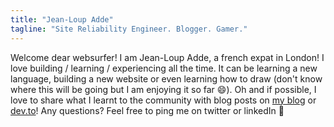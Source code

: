 ```yaml
---
title: "Jean-Loup Adde"
tagline: "Site Reliability Engineer. Blogger. Gamer."
---
```


Welcome dear websurfer! I am Jean-Loup Adde, a french expat in London! I love building / learning / experiencing all the time. It can be learning a new language, building a new website or even learning how to draw (don't know where this will be going but I am enjoying it so far :smile:). Oh and if possible, I love to share what I learnt to the community with blog posts on [my blog](https://blog.juanwolf.fr) or [dev.to](https://dev.to)! Any questions? Feel free to ping me on twitter or linkedIn :wave:


